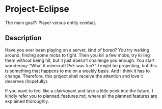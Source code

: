 # Project-Eclipse
The main goal?: Player versus entity combat.

## Description
Have you ever been playing on a server, kind of bored? You try walking around, finding some mobs to fight. Then you kill a few mobs, try killing them without being hit, but it just doesn't challenge you enough. You start wondering: "What if minecraft PvE was fun?"
I might be projecting, but this is something that happens to me on a weekly basis. And I think it has to change. Therefore, this project shall receive the attention and love it deserves (hopefully).

If you want to feel like a clairvoyant and take a little peek into the future, I kindly refer you to planned_features.md, where all the planned features are explained thoroughly.
